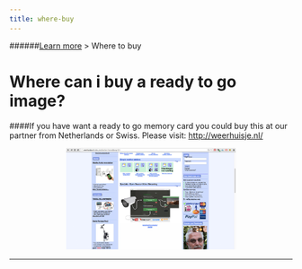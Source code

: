```yaml
---
title: where-buy
---
```

######[Learn more](../docs/learn-more.html) > Where to buy
# Where can i buy a ready to go image?  

####If you have want a ready to go memory card you could buy this at our partner from Netherlands or Swiss. 
Please visit: <a target= "_blank" href="http://weerhuisje.nl/index.php?action=home&lang=EN">http://weerhuisje.nl/</a> 

<center><img src="../img/weerhusjenl_lorem_filler.png" width="60%" height="60%"></center> 

---